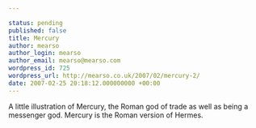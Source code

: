 ```yaml
---

status: pending
published: false
title: Mercury
author: mearso
author_login: mearso
author_email: mearso@mearso.com
wordpress_id: 725
wordpress_url: http://mearso.co.uk/2007/02/mercury-2/
date: 2007-02-25 20:18:12.000000000 +00:00
---
```

A little illustration of Mercury, the Roman god of trade as well as being a messenger god.  Mercury is the Roman version of Hermes.
